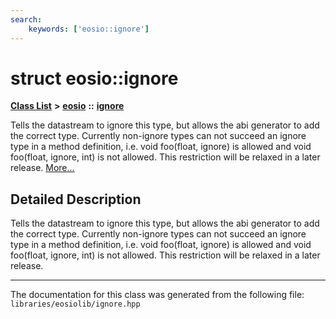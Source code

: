 ```yaml
---
search:
    keywords: ['eosio::ignore']
---
```


# struct eosio::ignore

[**Class List**](annotated.md) **>** [**eosio**](namespaceeosio.md) **::** [**ignore**](structeosio_1_1ignore.md)


Tells the datastream to ignore this type, but allows the abi generator to add the correct type. Currently non-ignore types can not succeed an ignore type in a method definition, i.e. void foo(float, ignore<int>) is allowed and void foo(float, ignore<int>, int) is not allowed. This restriction will be relaxed in a later release. [More...](#detailed-description)
## Detailed Description

Tells the datastream to ignore this type, but allows the abi generator to add the correct type. Currently non-ignore types can not succeed an ignore type in a method definition, i.e. void foo(float, ignore<int>) is allowed and void foo(float, ignore<int>, int) is not allowed. This restriction will be relaxed in a later release. 


----------------------------------------
The documentation for this class was generated from the following file: `libraries/eosiolib/ignore.hpp`
